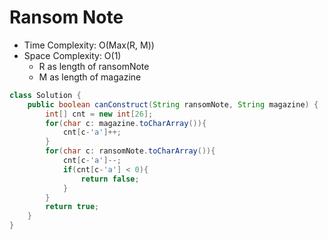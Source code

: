 # Ransom Note

- Time Complexity: O(Max(R, M))
- Space Complexity: O(1)
  - R as length of ransomNote
  - M as length of magazine

```java
class Solution {
    public boolean canConstruct(String ransomNote, String magazine) {
        int[] cnt = new int[26];
        for(char c: magazine.toCharArray()){
            cnt[c-'a']++;
        }
        for(char c: ransomNote.toCharArray()){
            cnt[c-'a']--;
            if(cnt[c-'a'] < 0){
                return false;
            }
        }
        return true;
    }
}
```
